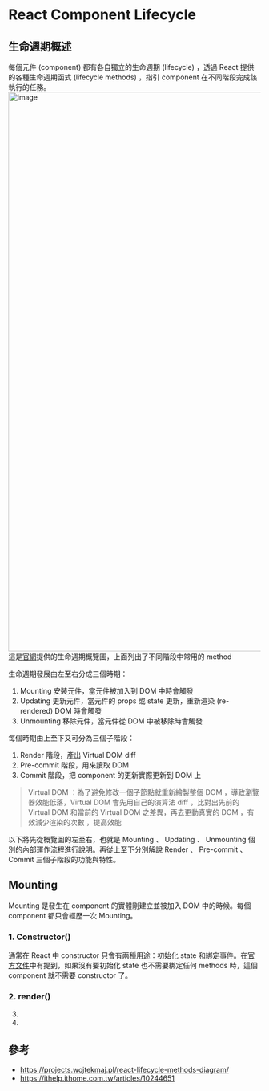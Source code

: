 # React Component Lifecycle
## 生命週期概述
每個元件 (component) 都有各自獨立的生命週期 (lifecycle) ，透過 React 提供的各種生命週期函式 (lifecycle methods) ，指引 component 在不同階段完成該執行的任務。
<img width="1115" alt="image" src="https://user-images.githubusercontent.com/114177573/202624503-1c16ecd3-b41d-42da-b80c-297019b8c288.png">
這是[官網](https://projects.wojtekmaj.pl/react-lifecycle-methods-diagram/)提供的生命週期概覽圖，上面列出了不同階段中常用的 method

生命週期發展由左至右分成三個時期：

1. Mounting 安裝元件，當元件被加入到 DOM 中時會觸發
2. Updating 更新元件，當元件的 props 或 state 更新，重新渲染 (re-rendered) DOM 時會觸發
3. Unmounting 移除元件，當元件從 DOM 中被移除時會觸發

每個時期由上至下又可分為三個子階段：

1. Render 階段，產出 Virtual DOM diff
2. Pre-commit 階段，用來讀取 DOM
3. Commit 階段，把 component 的更新實際更新到 DOM 上

> Virtual DOM ：為了避免修改一個子節點就重新繪製整個 DOM ，導致瀏覽器效能低落，Virtual DOM 會先用自己的演算法 diff ，比對出先前的 Virtual DOM 和當前的 Virtual DOM 之差異，再去更動真實的 DOM ，有效減少渲染的次數 ，提高效能

以下將先從概覽圖的左至右，也就是 Mounting 、 Updating 、 Unmounting 個別的內部運作流程進行說明。再從上至下分別解說 Render 、 Pre-commit 、 Commit 三個子階段的功能與特性。

## Mounting
Mounting 是發生在 component 的實體剛建立並被加入 DOM 中的時候。每個 component 都只會經歷一次 Mounting。

### 1. Constructor() 
通常在 React 中 constructor 只會有兩種用途：初始化 state 和綁定事件。在[官方文件](https://zh-hant.reactjs.org/docs/react-component.html#constructor)中有提到，如果沒有要初始化 state 也不需要綁定任何 methods 時，這個 component 就不需要 constructor 了。

### 2. render()
3. 
4. 


## 參考
- https://projects.wojtekmaj.pl/react-lifecycle-methods-diagram/
- https://ithelp.ithome.com.tw/articles/10244651
